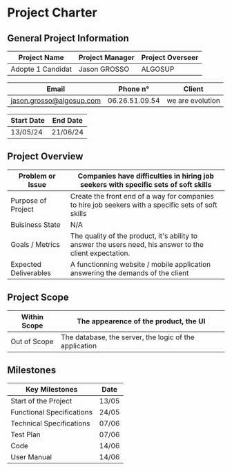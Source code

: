 # Project Charter

## General Project Information

| Project Name | Project Manager | Project Overseer |
| --- | --- | --- |
| Adopte 1 Candidat | Jason GROSSO | ALGOSUP |

| Email | Phone n° | Client |
| --- | --- | --- |
| jason.grosso@algosup.com | 06.26.51.09.54 | we are evolution |

| Start Date | End Date |
| --- | --- |
| 13/05/24 | 21/06/24 |

## Project Overview

| Problem or Issue | Companies have difficulties in hiring job seekers with specific sets of soft skills |
| --- | --- |
| Purpose of Project | Create the front end of a way for companies to hire job seekers with a specific sets of soft skills |
| Buisiness State | N/A |
| Goals / Metrics | The quality of the product, it's ability to answer the users need, his answer to the client expectation. |
| Expected Deliverables | A functionning website / mobile application answering the demands of the client |

## Project Scope

| Within Scope | The appearence of the product, the UI |
| --- | --- |
| Out of Scope | The database, the server, the logic of the application |

## Milestones

| Key Milestones | Date |
| --- | --- |
| Start of the Project | 13/05 |
| Functional Specifications | 24/05 |
| Technical Specifications  | 07/06 |
| Test Plan | 07/06 |
| Code | 14/06 |
| User Manual | 14/06 |